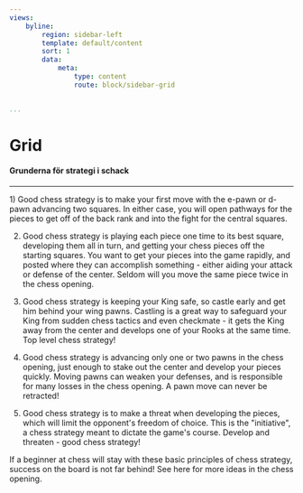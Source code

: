 ```yaml
---
views:
    byline:
        region: sidebar-left
        template: default/content
        sort: 1
        data:
            meta:
                type: content
                route: block/sidebar-grid


...
```


Grid
========================================

<h4>Grunderna för strategi i schack</h4>
<hr>
1) Good chess strategy is to make your first move with the e-pawn or d-pawn advancing two squares. In either case, you will open pathways for the pieces to get off of the back rank and into the fight for the central squares.

2) Good chess strategy is playing each piece one time to its best square, developing them all in turn, and getting your chess pieces off the starting squares. You want to get your pieces into the game rapidly, and posted where they can accomplish something - either aiding your attack or defense of the center. Seldom will you move the same piece twice in the chess opening.

3) Good chess strategy is keeping your King safe, so castle early and get him behind your wing pawns. Castling is a great way to safeguard your King from sudden chess tactics and even checkmate - it gets the King away from the center and develops one of your Rooks at the same time. Top level chess strategy!

4) Good chess strategy is advancing only one or two pawns in the chess opening, just enough to stake out the center and develop your pieces quickly. Moving pawns can weaken your defenses, and is responsible for many losses in the chess opening. A pawn move can never be retracted!

5) Good chess strategy is to make a threat when developing the pieces, which will limit the opponent's freedom of choice. This is the "initiative", a chess strategy meant to dictate the game's course. Develop and threaten - good chess strategy!

If a beginner at chess will stay with these basic principles of chess strategy, success on the board is not far behind! See here for more ideas in the chess opening.
